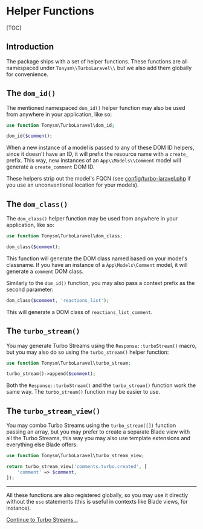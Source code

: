 # Helper Functions

[TOC]

## Introduction

The package ships with a set of helper functions. These functions are all namespaced under `Tonysm\\TurboLaravel\\` but we also add them globally for convenience.

## The `dom_id()`

The mentioned namespaced `dom_id()` helper function may also be used from anywhere in your application, like so:

```php
use function Tonysm\TurboLaravel\dom_id;

dom_id($comment);
```

When a new instance of a model is passed to any of these DOM ID helpers, since it doesn't have an ID, it will prefix the resource name with a `create_` prefix. This way, new instances of an `App\\Models\\Comment` model will generate a `create_comment` DOM ID.

These helpers strip out the model's FQCN (see [config/turbo-laravel.php](https://github.com/tonysm/turbo-laravel/blob/main/config/turbo-laravel.php) if you use an unconventional location for your models).

## The `dom_class()`

The `dom_class()` helper function may be used from anywhere in your application, like so:

```php
use function Tonysm\TurboLaravel\dom_class;

dom_class($comment);
```

This function will generate the DOM class named based on your model's classname. If you have an instance of a `App\Models\Comment` model, it will generate a `comment` DOM class.

Similarly to the `dom_id()` function, you may also pass a context prefix as the second parameter:

```php
dom_class($comment, 'reactions_list');
```

This will generate a DOM class of `reactions_list_comment`.

## The `turbo_stream()`

You may generate Turbo Streams using the `Response::turboStream()` macro, but you may also do so using the `turbo_stream()` helper function:

```php
use function Tonysm\TurboLaravel\turbo_stream;

turbo_stream()->append($comment);
```

Both the `Response::turboStream()` and the `turbo_stream()` function work the same way. The `turbo_stream()` function may be easier to use.

## The `turbo_stream_view()`

You may combo Turbo Streams using the `turbo_stream([])` function passing an array, but you may prefer to create a separate Blade view with all the Turbo Streams, this way you may also use template extensions and everything else Blade offers:

```php
use function Tonysm\TurboLaravel\turbo_stream_view;

return turbo_stream_view('comments.turbo.created', [
    'comment' => $comment,
]);
```

---

All these functions are also registered globally, so you may use it directly without the `use` statements (this is useful in contexts like Blade views, for instance).

[Continue to Turbo Streams...](/docs/{{version}}/turbo-streams)
